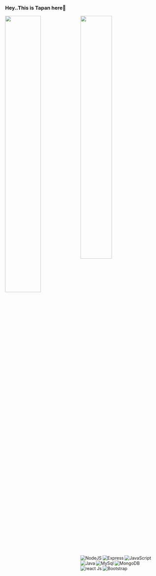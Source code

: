 ### Hey..This is Tapan here👋

<img align="left" width="48%" src="https://github-readme-stats.vercel.app/api?username=Tapan-K&show_icons=true&theme=radical">
<img align="left" width="45%" src="https://github-readme-stats.vercel.app/api/top-langs/?username=Tapan-K&layout=compact">

<img align="left" alt="NodeJS" src="https://img.shields.io/badge/node.js-6DA55F?style=for-the-badge&logo=node.js&logoColor=white">
<img align="left" alt="Express" src="https://img.shields.io/badge/express.js-%23404d59.svg?style=for-the-badge&logo=express&logoColor=%2361DAF">
<img align="left" alt="JavaScript" src="https://img.shields.io/badge/javascript-%23323330.svg?style=for-the-badge&logo=javascript&logoColor=%23F7DF1E">
<img align="left" alt="Java" src="https://img.shields.io/badge/java-%23ED8B00.svg?style=for-the-badge&logo=java&logoColor=white">
<img align="left" alt="MySql" src="https://img.shields.io/badge/mysql-%2300f.svg?style=for-the-badge&logo=mysql&logoColor=white">
<img align="left" alt="MongoDB" src="https://img.shields.io/badge/MongoDB-%234ea94b.svg?style=for-the-badge&logo=mongodb&logoColor=white">
<img align="left" alt="react Js" src="https://img.shields.io/badge/react-%2320232a.svg?style=for-the-badge&logo=react&logoColor=%2361DAFB">
<img align="left" alt="Bootstrap" src="https://img.shields.io/badge/bootstrap-%23563D7C.svg?style=for-the-badge&logo=bootstrap&logoColor=white">


